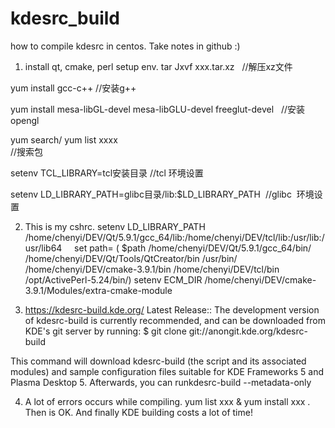 # kdesrc_build
how to compile kdesrc in centos. Take notes in github :)

1) install qt, cmake, perl  setup env. 
tar Jxvf xxx.tar.xz  
//解压xz文件

yum install gcc-c++ 
//安装g++

yum install mesa-libGL-devel mesa-libGLU-devel freeglut-devel   
//安装opengl

yum search/ yum list xxxx  
//搜索包

setenv TCL_LIBRARY=tcl安装目录
//tcl 环境设置

setenv LD_LIBRARY_PATH=glibc目录/lib:$LD_LIBRARY_PATH  
//glibc  环境设置

2) This is my cshrc.
setenv LD_LIBRARY_PATH /home/chenyi/DEV/Qt/5.9.1/gcc_64/lib:/home/chenyi/DEV/tcl/lib:/usr/lib:/usr/lib64    
set path= ( $path /home/chenyi/DEV/Qt/5.9.1/gcc_64/bin/  /home/chenyi/DEV/Qt/Tools/QtCreator/bin /usr/bin/ 
/home/chenyi/DEV/cmake-3.9.1/bin /home/chenyi/DEV/tcl/bin /opt/ActivePerl-5.24/bin/)
setenv ECM_DIR /home/chenyi/DEV/cmake-3.9.1/Modules/extra-cmake-module

3) https://kdesrc-build.kde.org/ 
Latest Release:: The development version of kdesrc-build is currently recommended, and can be downloaded from KDE's git server by running: $ git clone git://anongit.kde.org/kdesrc-build

This command will download kdesrc-build (the script and its associated modules) and sample configuration files suitable for KDE Frameworks 5 and Plasma Desktop 5. Afterwards, you can runkdesrc-build --metadata-only

4) A lot of errors occurs while compiling. yum list xxx & yum install xxx . Then is OK. And finally KDE building costs a lot of time!

